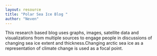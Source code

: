 ```yaml
---
layout: resource
title: "Polar Sea Ice Blog "
author: "Neven"
---
```


This research based blog uses graphs, images, satellite data and visualizations from multiple sources to engage people in discussions of changing sea ice extent and thickness.Changing arctic sea ice as a representation of climate change is used as a focal point.
